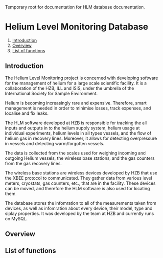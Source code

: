Temporary root for documentation for HLM database documentation.

# Helium Level Monitoring Database

1. [Introduction](#introduction)
2. [Overview](#overview)
3. [List of functions](#list-of-functions)

## Introduction

The Helium Level Monitoring project is concerned with developing software for the management of helium for a large scale scientific facility. It is a collaboration of the HZB, ILL and ISIS, under the umbrella of the International Society for Sample Environment.

Helium is becoming increasingly rare and expensive. Therefore, smart management is needed in order to minimise losses, track expenses, and localise and fix leaks. 

The HLM software developed at HZB is responsible for tracking the all inputs and outputs in to the helium supply system, helium usage at individual experiments, helium levels in all types vessels, and the flow of helium gas in recovery lines. Moreover, it allows for detecting overpressure in vessels and detecting warm/forgotten vessels.

The data is collected from the scales used for weighing incoming and outgoing Helium vessels, the wireless base stations, and the gas counters from the gas recovery lines.

The wireless base stations are wireless devices developed by HZB that use the XBEE protocol to communicated. They gather data from various level meters, cryostats, gas counters, etc., that are in the facility. These devices can be moved, and therefore the HLM software is also used for locating them.

The database stores the infomration to all of the measurements taken from devices, as well as infomration about every device, their model, type and siplay properties. It was developed by the team at HZB and currently runs on MySQL.

## Overview

## List of functions